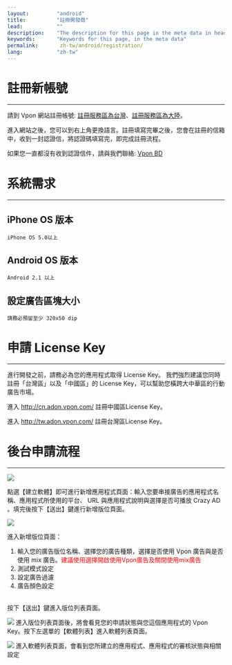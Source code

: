 ```yaml
---
layout:         "android"
title:          "註冊開發商"
lead:           ""
description:    "The description for this page in the meta data in header."
keywords:       "Keywords for this page, in the meta data"
permalink:       zh-tw/android/registration/
lang:           "zh-tw"
---
```


# 註冊新帳號
---

請到 Vpon 網站註冊帳號: [註冊服務區為台灣]、[註冊服務區為大陸]。

進入網站之後，您可以到右上角更換語言。註冊填寫完畢之後，您會在註冊的信箱中，收到一封認證信，將認證碼填寫完，即完成註冊流程。

如果您一直都沒有收到認證信件，請與我們聯絡: [Vpon BD][5]

# 系統需求
---

## iPhone OS 版本

`iPhone OS 5.0以上`

## Android OS 版本

`Android 2.1 以上`

## 設定廣告區塊大小

`請務必預留至少 320x50 dip`


# 申請 License Key
---
進行開發之前，請務必為您的應用程式取得 License Key。
我們強烈建議您同時註冊「台灣區」以及「中國區」的 License
Key，可以幫助您橫跨大中華區的行動廣告市場。

進入 <http://cn.adon.vpon.com/> 註冊中國區License Key。

進入 <http://tw.adon.vpon.com/> 註冊台灣區License Key。

# 後台申請流程
---
![][0]

點選【建立軟體】即可進行新增應用程式頁面：輸入您要串接廣告的應用程式名稱、應用程式所使用的平台、
URL 與應用程式說明與選擇是否可播放 Crazy AD
。填完後按下【送出】鍵進行新增版位頁面。

 ![][1]

進入新增版位頁面：

1.  輸入您的廣告版位名稱、選擇您的廣告種類，選擇是否使用 Vpon 廣告與是否使用 mix 廣告。<font color="red">建議使用選擇開啟使用Vpon廣告及關閉使用mix廣告</font>
2.  測試模式設定
3.  設定廣告過濾
4.  廣告顏色設定
<br>
按下【送出】鍵進入版位列表頁面。

 ![][2]
進入版位列表頁面後，將會看見您的申請狀態與您這個應用程式的 Vpon Key。按下左選單的【軟體列表】進入軟體列表頁面。


 ![][3]
進入軟體列表頁面，會看到您所建立的應用程式、應用程式的審核狀態與相關設定


  [註冊服務區為台灣]: http://tw.pub.vpon.com/register.action
  [註冊服務區為大陸]: http://cn.pub.vpon.com/register.action
  [0]: {{site.baseurl}}/assets/img/SDK400建立應用程式.jpeg
  [1]: {{site.baseurl}}/assets/img/SDK400新增版位.jpeg
  [2]: {{site.baseurl}}/assets/img/trandationchinesefrontserver3.png
  [3]: {{site.baseurl}}/assets/img/trandationchinesefrontserver4.png
  [5]: mailto:bd@vpon.com
